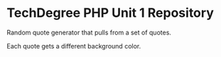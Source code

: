 # TechDegree PHP Unit 1 Repository
Random quote generator that pulls from a set of quotes.

Each quote gets a different background color.
